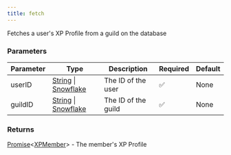 ```yaml
---
title: fetch
---
```


Fetches a user's XP Profile from a guild on the database

### Parameters

| Parameter | Type | Description | Required | Default |
|-----------|------|-------------|----------|---------|
|userID|[String](https://developer.mozilla.org/en-US/docs/Web/JavaScript/Reference/Global_Objects/String) \| [Snowflake](https://old.discordjs.dev/#/docs/discord.js/main/typedef/Snowflake)|The ID of the user|✅|None|
|guildID|[String](https://developer.mozilla.org/en-US/docs/Web/JavaScript/Reference/Global_Objects/String) \| [Snowflake](https://old.discordjs.dev/#/docs/discord.js/main/typedef/Snowflake)|The ID of the guild|✅|None|


### Returns

[Promise](https://developer.mozilla.org/en-US/docs/Web/JavaScript/Reference/Global_Objects/Promise)\<[XPMember](/typedefs/xpmember/)\> - The member's XP Profile
